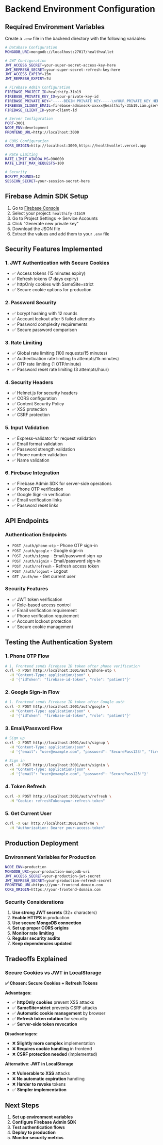 # Backend Environment Configuration

## Required Environment Variables

Create a `.env` file in the backend directory with the following variables:

```bash
# Database Configuration
MONGODB_URI=mongodb://localhost:27017/healthwallet

# JWT Configuration
JWT_ACCESS_SECRET=your-super-secret-access-key-here
JWT_REFRESH_SECRET=your-super-secret-refresh-key-here
JWT_ACCESS_EXPIRY=15m
JWT_REFRESH_EXPIRY=7d

# Firebase Admin Configuration
FIREBASE_PROJECT_ID=healthify-31b19
FIREBASE_PRIVATE_KEY_ID=your-private-key-id
FIREBASE_PRIVATE_KEY="-----BEGIN PRIVATE KEY-----\nYOUR_PRIVATE_KEY_HERE\n-----END PRIVATE KEY-----\n"
FIREBASE_CLIENT_EMAIL=firebase-adminsdk-xxxxx@healthify-31b19.iam.gserviceaccount.com
FIREBASE_CLIENT_ID=your-client-id

# Server Configuration
PORT=3001
NODE_ENV=development
FRONTEND_URL=http://localhost:3000

# CORS Configuration
CORS_ORIGIN=http://localhost:3000,https://healthwallet.vercel.app

# Rate Limiting
RATE_LIMIT_WINDOW_MS=900000
RATE_LIMIT_MAX_REQUESTS=100

# Security
BCRYPT_ROUNDS=12
SESSION_SECRET=your-session-secret-here
```

## Firebase Admin SDK Setup

1. Go to [Firebase Console](https://console.firebase.google.com/)
2. Select your project: `healthify-31b19`
3. Go to Project Settings → Service Accounts
4. Click "Generate new private key"
5. Download the JSON file
6. Extract the values and add them to your `.env` file

## Security Features Implemented

### 1. **JWT Authentication with Secure Cookies**
- ✅ Access tokens (15 minutes expiry)
- ✅ Refresh tokens (7 days expiry)
- ✅ httpOnly cookies with SameSite=strict
- ✅ Secure cookie options for production

### 2. **Password Security**
- ✅ bcrypt hashing with 12 rounds
- ✅ Account lockout after 5 failed attempts
- ✅ Password complexity requirements
- ✅ Secure password comparison

### 3. **Rate Limiting**
- ✅ Global rate limiting (100 requests/15 minutes)
- ✅ Authentication rate limiting (5 attempts/15 minutes)
- ✅ OTP rate limiting (1 OTP/minute)
- ✅ Password reset rate limiting (3 attempts/hour)

### 4. **Security Headers**
- ✅ Helmet.js for security headers
- ✅ CORS configuration
- ✅ Content Security Policy
- ✅ XSS protection
- ✅ CSRF protection

### 5. **Input Validation**
- ✅ Express-validator for request validation
- ✅ Email format validation
- ✅ Password strength validation
- ✅ Phone number validation
- ✅ Name validation

### 6. **Firebase Integration**
- ✅ Firebase Admin SDK for server-side operations
- ✅ Phone OTP verification
- ✅ Google Sign-in verification
- ✅ Email verification links
- ✅ Password reset links

## API Endpoints

### Authentication Endpoints
- `POST /auth/phone-otp` - Phone OTP sign-in
- `POST /auth/google` - Google sign-in
- `POST /auth/signup` - Email/password sign-up
- `POST /auth/signin` - Email/password sign-in
- `POST /auth/refresh` - Refresh access token
- `POST /auth/logout` - Logout
- `GET /auth/me` - Get current user

### Security Features
- ✅ JWT token verification
- ✅ Role-based access control
- ✅ Email verification requirement
- ✅ Phone verification requirement
- ✅ Account lockout protection
- ✅ Secure cookie management

## Testing the Authentication System

### 1. **Phone OTP Flow**
```bash
# 1. Frontend sends Firebase ID token after phone verification
curl -X POST http://localhost:3001/auth/phone-otp \
  -H "Content-Type: application/json" \
  -d '{"idToken": "firebase-id-token", "role": "patient"}'
```

### 2. **Google Sign-in Flow**
```bash
# 1. Frontend sends Firebase ID token after Google auth
curl -X POST http://localhost:3001/auth/google \
  -H "Content-Type: application/json" \
  -d '{"idToken": "firebase-id-token", "role": "patient"}'
```

### 3. **Email/Password Flow**
```bash
# Sign up
curl -X POST http://localhost:3001/auth/signup \
  -H "Content-Type: application/json" \
  -d '{"email": "user@example.com", "password": "SecurePass123!", "firstName": "John", "lastName": "Doe"}'

# Sign in
curl -X POST http://localhost:3001/auth/signin \
  -H "Content-Type: application/json" \
  -d '{"email": "user@example.com", "password": "SecurePass123!"}'
```

### 4. **Token Refresh**
```bash
curl -X POST http://localhost:3001/auth/refresh \
  -H "Cookie: refreshToken=your-refresh-token"
```

### 5. **Get Current User**
```bash
curl -X GET http://localhost:3001/auth/me \
  -H "Authorization: Bearer your-access-token"
```

## Production Deployment

### Environment Variables for Production
```bash
NODE_ENV=production
MONGODB_URI=your-production-mongodb-uri
JWT_ACCESS_SECRET=your-production-jwt-secret
JWT_REFRESH_SECRET=your-production-refresh-secret
FRONTEND_URL=https://your-frontend-domain.com
CORS_ORIGIN=https://your-frontend-domain.com
```

### Security Considerations
1. **Use strong JWT secrets** (32+ characters)
2. **Enable HTTPS** in production
3. **Use secure MongoDB connection**
4. **Set up proper CORS origins**
5. **Monitor rate limiting**
6. **Regular security audits**
7. **Keep dependencies updated**

## Tradeoffs Explained

### **Secure Cookies vs JWT in LocalStorage**

**✅ Chosen: Secure Cookies + Refresh Tokens**

**Advantages:**
- ✅ **httpOnly cookies** prevent XSS attacks
- ✅ **SameSite=strict** prevents CSRF attacks
- ✅ **Automatic cookie management** by browser
- ✅ **Refresh token rotation** for security
- ✅ **Server-side token revocation**

**Disadvantages:**
- ❌ **Slightly more complex** implementation
- ❌ **Requires cookie handling** in frontend
- ❌ **CSRF protection needed** (implemented)

**Alternative: JWT in LocalStorage**
- ❌ **Vulnerable to XSS** attacks
- ❌ **No automatic expiration** handling
- ❌ **Harder to revoke** tokens
- ✅ **Simpler implementation**

## Next Steps

1. **Set up environment variables**
2. **Configure Firebase Admin SDK**
3. **Test authentication flows**
4. **Deploy to production**
5. **Monitor security metrics**
